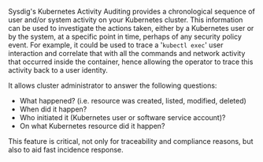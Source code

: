 
Sysdig's Kubernetes Activity Auditing provides a chronological sequence of user and/or system activity on your Kubernetes cluster. This information can be used to investigate the actions taken, either by a Kubernetes user or by the system, at a specific point in time, perhaps of any security policy event.  For example, it could be used to trace a '`kubectl exec`' user interaction and correlate that with all the commands and network activity that occurred inside the container, hence allowing the operator to trace this activity back to a user identity.

It allows cluster administrator to answer the following questions:

 - What happened? (i.e. resource was created, listed, modified, deleted)
 - When did it happen?
 - Who initiated it (Kubernetes user or software service account)?
 - On what Kubernetes resource did it happen?

This feature is critical, not only for traceability and compliance reasons, but also to aid fast incidence response.  
